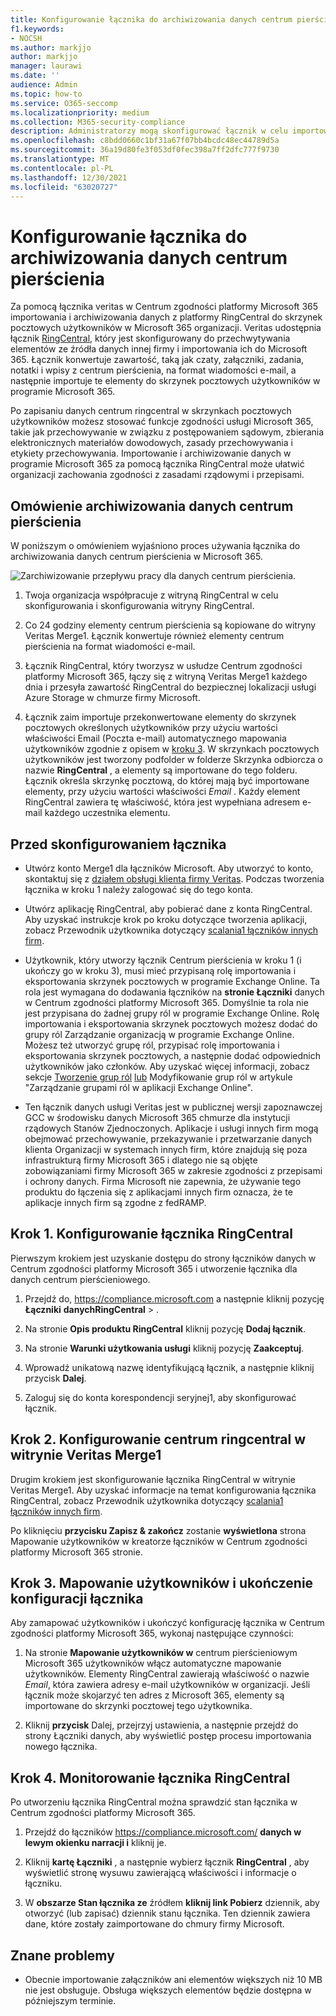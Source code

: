 ```yaml
---
title: Konfigurowanie łącznika do archiwizowania danych centrum pierścienia w Microsoft 365
f1.keywords:
- NOCSH
ms.author: markjjo
author: markjjo
manager: laurawi
ms.date: ''
audience: Admin
ms.topic: how-to
ms.service: O365-seccomp
ms.localizationpriority: medium
ms.collection: M365-security-compliance
description: Administratorzy mogą skonfigurować łącznik w celu importowania i archiwizowania danych centrum pierścienia z veritas do usługi Microsoft 365. Ten łącznik umożliwia archiwizowanie danych ze źródeł danych innych firm w Microsoft 365. Po zarchiwizowania tych danych możesz zarządzać danymi innych firm przy użyciu funkcji zgodności, takich jak archiwizacja prawnie, zbierania elektronicznych materiałów dowodowych i zasady przechowywania.
ms.openlocfilehash: c8bdd0660c1bf31a67f07bb4bcdc48ec44789d5a
ms.sourcegitcommit: 36a19d80fe3f053df0fec398a7ff2dfc777f9730
ms.translationtype: MT
ms.contentlocale: pl-PL
ms.lasthandoff: 12/30/2021
ms.locfileid: "63020727"
---
```

# <a name="set-up-a-connector-to-archive-ringcentral-data"></a>Konfigurowanie łącznika do archiwizowania danych centrum pierścienia

Za pomocą łącznika veritas w Centrum zgodności platformy Microsoft 365 importowania i archiwizowania danych z platformy RingCentral do skrzynek pocztowych użytkowników w Microsoft 365 organizacji. Veritas udostępnia łącznik [RingCentral](https://www.veritas.com/insights/merge1/ringcentral), który jest skonfigurowany do przechwytywania elementów ze źródła danych innej firmy i importowania ich do Microsoft 365. Łącznik konwertuje zawartość, taką jak czaty, załączniki, zadania, notatki i wpisy z centrum pierścienia, na format wiadomości e-mail, a następnie importuje te elementy do skrzynek pocztowych użytkowników w programie Microsoft 365.

Po zapisaniu danych centrum ringcentral w skrzynkach pocztowych użytkowników możesz stosować funkcje zgodności usługi Microsoft 365, takie jak przechowywanie w związku z postępowaniem sądowym, zbierania elektronicznych materiałów dowodowych, zasady przechowywania i etykiety przechowywania. Importowanie i archiwizowanie danych w programie Microsoft 365 za pomocą łącznika RingCentral może ułatwić organizacji zachowania zgodności z zasadami rządowymi i przepisami.

## <a name="overview-of-archiving-ringcentral-data"></a>Omówienie archiwizowania danych centrum pierścienia

W poniższym o omówieniem wyjaśniono proces używania łącznika do archiwizowania danych centrum pierścienia w Microsoft 365.

![Zarchiwizowanie przepływu pracy dla danych centrum pierścienia.](../media/RingCentralConnectorWorkflow.png)

1. Twoja organizacja współpracuje z witryną RingCentral w celu skonfigurowania i skonfigurowania witryny RingCentral.

2. Co 24 godziny elementy centrum pierścienia są kopiowane do witryny Veritas Merge1. Łącznik konwertuje również elementy centrum pierścienia na format wiadomości e-mail.

3. Łącznik RingCentral, który tworzysz w usłudze Centrum zgodności platformy Microsoft 365, łączy się z witryną Veritas Merge1 każdego dnia i przesyła zawartość RingCentral do bezpiecznej lokalizacji usługi Azure Storage w chmurze firmy Microsoft.

4. Łącznik zaim importuje przekonwertowane elementy do skrzynek pocztowych określonych użytkowników przy użyciu wartości właściwości  Email (Poczta e-mail) automatycznego mapowania użytkowników zgodnie z opisem w [kroku 3](#step-3-map-users-and-complete-the-connector-setup). W skrzynkach pocztowych użytkowników jest tworzony podfolder w folderze Skrzynka odbiorcza o nazwie **RingCentral** , a elementy są importowane do tego folderu. Łącznik określa skrzynkę pocztową, do której mają być importowane elementy, przy użyciu wartości właściwości *Email* . Każdy element RingCentral zawiera tę właściwość, która jest wypełniana adresem e-mail każdego uczestnika elementu.

## <a name="before-you-set-up-a-connector"></a>Przed skonfigurowaniem łącznika

- Utwórz konto Merge1 dla łączników Microsoft. Aby utworzyć to konto, skontaktuj się z [działem obsługi klienta firmy Veritas](https://www.veritas.com/form/requestacall/ms-connectors-contact). Podczas tworzenia łącznika w kroku 1 należy zalogować się do tego konta.

- Utwórz aplikację RingCentral, aby pobierać dane z konta RingCentral. Aby uzyskać instrukcje krok po kroku dotyczące tworzenia aplikacji, zobacz Przewodnik użytkownika dotyczący [scalania1 łączników innych firm](https://docs.ms.merge1.globanetportal.com/Merge1%20Third-Party%20Connectors%20RingCentral%20User%20Guide.pdf).

- Użytkownik, który utworzy łącznik Centrum pierścienia w kroku 1 (i ukończy go w kroku 3), musi mieć przypisaną rolę importowania i eksportowania skrzynek pocztowych w programie Exchange Online. Ta rola jest wymagana do dodawania łączników na **stronie Łączniki** danych w Centrum zgodności platformy Microsoft 365. Domyślnie ta rola nie jest przypisana do żadnej grupy ról w programie Exchange Online. Rolę importowania i eksportowania skrzynek pocztowych możesz dodać do grupy ról Zarządzanie organizacją w programie Exchange Online. Możesz też utworzyć grupę ról, przypisać rolę importowania i eksportowania skrzynek pocztowych, a następnie dodać odpowiednich użytkowników jako członków. Aby uzyskać więcej informacji, zobacz sekcje [Tworzenie grup ról](/Exchange/permissions-exo/role-groups#create-role-groups) [lub](/Exchange/permissions-exo/role-groups#modify-role-groups) Modyfikowanie grup ról w artykule "Zarządzanie grupami ról w aplikacji Exchange Online".

- Ten łącznik danych usługi Veritas jest w publicznej wersji zapoznawczej GCC w środowisku danych Microsoft 365 chmurze dla instytucji rządowych Stanów Zjednoczonych. Aplikacje i usługi innych firm mogą obejmować przechowywanie, przekazywanie i przetwarzanie danych klienta Organizacji w systemach innych firm, które znajdują się poza infrastrukturą firmy Microsoft 365 i dlatego nie są objęte zobowiązaniami firmy Microsoft 365 w zakresie zgodności z przepisami i ochrony danych. Firma Microsoft nie zapewnia, że używanie tego produktu do łączenia się z aplikacjami innych firm oznacza, że te aplikacje innych firm są zgodne z fedRAMP.

## <a name="step-1-set-up-the-ringcentral-connector"></a>Krok 1. Konfigurowanie łącznika RingCentral

Pierwszym krokiem jest uzyskanie dostępu do strony  łączników danych w Centrum zgodności platformy Microsoft 365 i utworzenie łącznika dla danych centrum pierścieniowego.

1. Przejdź do, <https://compliance.microsoft.com> a następnie kliknij pozycję **Łączniki** **danychRingCentral** > .

2. Na stronie **Opis produktu RingCentral** kliknij pozycję **Dodaj łącznik**.

3. Na stronie **Warunki użytkowania usługi** kliknij pozycję **Zaakceptuj**.

4. Wprowadź unikatową nazwę identyfikującą łącznik, a następnie kliknij przycisk **Dalej**.

5. Zaloguj się do konta korespondencji seryjnej1, aby skonfigurować łącznik.

## <a name="step-2-configure-the-ringcentral-on-the-veritas-merge1-site"></a>Krok 2. Konfigurowanie centrum ringcentral w witrynie Veritas Merge1

Drugim krokiem jest skonfigurowanie łącznika RingCentral w witrynie Veritas Merge1. Aby uzyskać informacje na temat konfigurowania łącznika RingCentral, zobacz Przewodnik użytkownika dotyczący [scalania1 łączników innych firm](https://docs.ms.merge1.globanetportal.com/Merge1%20Third-Party%20Connectors%20RingCentral%20User%20Guide.pdf).

Po kliknięciu **przycisku Zapisz & zakończ** zostanie **wyświetlona** strona Mapowanie użytkowników w kreatorze łączników w Centrum zgodności platformy Microsoft 365 stronie.

## <a name="step-3-map-users-and-complete-the-connector-setup"></a>Krok 3. Mapowanie użytkowników i ukończenie konfiguracji łącznika

Aby zamapować użytkowników i ukończyć konfigurację łącznika w Centrum zgodności platformy Microsoft 365, wykonaj następujące czynności:

1. Na stronie **Mapowanie użytkowników w** centrum pierścieniowym Microsoft 365 użytkowników włącz automatyczne mapowanie użytkowników. Elementy RingCentral zawierają właściwość o nazwie *Email*, która zawiera adresy e-mail użytkowników w organizacji. Jeśli łącznik może skojarzyć ten adres z Microsoft 365, elementy są importowane do skrzynki pocztowej tego użytkownika.

2. Kliknij **przycisk** Dalej, przejrzyj ustawienia, a następnie przejdź do strony  Łączniki danych, aby wyświetlić postęp procesu importowania nowego łącznika.

## <a name="step-4-monitor-the-ringcentral-connector"></a>Krok 4. Monitorowanie łącznika RingCentral

Po utworzeniu łącznika RingCentral można sprawdzić stan łącznika w Centrum zgodności platformy Microsoft 365.

1. Przejdź do łączników <https://compliance.microsoft.com/> **danych w lewym okienku narracji i** kliknij je.

2. Kliknij **kartę Łączniki** , a następnie wybierz łącznik **RingCentral** , aby wyświetlić stronę wysuwu zawierającą właściwości i informacje o łączniku.

3. W **obszarze Stan łącznika ze** źródłem **kliknij link Pobierz** dziennik, aby otworzyć (lub zapisać) dziennik stanu łącznika. Ten dziennik zawiera dane, które zostały zaimportowane do chmury firmy Microsoft.

## <a name="known-issues"></a>Znane problemy

- Obecnie importowanie załączników ani elementów większych niż 10 MB nie jest obsługuje. Obsługa większych elementów będzie dostępna w późniejszym terminie.
